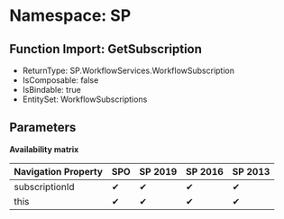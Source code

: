 # Namespace: SP

## Function Import: GetSubscription

- ReturnType: SP.WorkflowServices.WorkflowSubscription
- IsComposable: false
- IsBindable: true
- EntitySet: WorkflowSubscriptions

## Parameters

**Availability matrix**

Navigation Property | SPO | SP 2019 | SP 2016 | SP 2013
----------|-----|---------|---------|--------
subscriptionId | ✔ | ✔ | ✔ | ✔
this | ✔ | ✔ | ✔ | ✔
